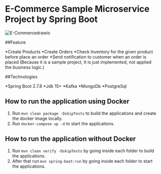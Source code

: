 ﻿# E-Commerce Sample Microservice Project by Spring Boot 
 
![E-Commercedrawio](https://github.com/ygtyzccc/e-commerce-sample-microservice/assets/78899194/816f465d-165a-4d6e-ab76-1882e568df09)

 
 ##Feature

 *Create Products
 *Create Orders
 *Check Inventory for the given product before place an order
 *Send notification to customer when an order is placed (Because it is a sample project, It is just implemented, not applied the business logic.)
 
 ##Technologies
 
 *Spring Boot 2.7.8
 *Jdk 15+
 *Kafka
 *MongoDb
 *PostgreSql
 
 ## How to run the application using Docker

1. Run `mvn clean package -DskipTests` to build the applications and create the docker image locally.
2. Run `docker-compose up -d` to start the applications.

## How to run the application without Docker


1. Run `mvn clean verify -DskipTests` by going inside each folder to build the applications.
2. After that run `mvn spring-boot:run` by going inside each folder to start the applications.

